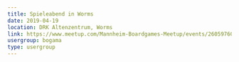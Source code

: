 ```yaml
---
title: Spieleabend in Worms
date: 2019-04-19
location: DRK Altenzentrum, Worms
link: https://www.meetup.com/Mannheim-Boardgames-Meetup/events/260597607/
usergroup: bogama
type: usergroup
---
```

